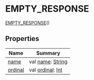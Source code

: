 # EMPTY_RESPONSE


[EMPTY_RESPONSE](index.md)()

## Properties

| Name | Summary |
|---|---|
| [name](../../../-uri-construction-exception/-message/-i-n-v-a-l-i-d_-e-n-d-p-o-i-n-t/index.md#-372974862%2FProperties%2F-470698881) | val [name](../../../-uri-construction-exception/-message/-i-n-v-a-l-i-d_-e-n-d-p-o-i-n-t/index.md#-372974862%2FProperties%2F-470698881): [String](https://kotlinlang.org/api/latest/jvm/stdlib/kotlin/-string/index.html) |
| [ordinal](../../../-uri-construction-exception/-message/-i-n-v-a-l-i-d_-e-n-d-p-o-i-n-t/index.md#-739389684%2FProperties%2F-470698881) | val [ordinal](../../../-uri-construction-exception/-message/-i-n-v-a-l-i-d_-e-n-d-p-o-i-n-t/index.md#-739389684%2FProperties%2F-470698881): [Int](https://kotlinlang.org/api/latest/jvm/stdlib/kotlin/-int/index.html) |
